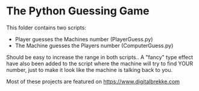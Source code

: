 # The Python Guessing Game
This folder contains two scripts:
- Player guesses the Machines number (PlayerGuess.py)
- The Machine guesses the Players number (ComputerGuess.py)

Should be easy to increase the range in both scripts..
A "fancy" type effect have also been added to the script where the machine will try to find YOUR number, just to make it look like the machine is talking back to you.

Most of these projects are featured on https://www.digitalbrekke.com

